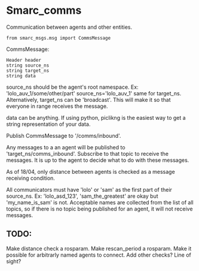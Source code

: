# Smarc_comms

Communication between agents and other entities. 

```
from smarc_msgs.msg import CommsMessage
```

CommsMessage:
```
Header header
string source_ns
string target_ns
string data
```

source_ns should be the agent's root namespace. Ex: 'lolo_auv_1/some/other/part' source_ns='lolo_auv_1'
same for target_ns. Alternatively, target_ns can be 'broadcast'. This will make it so that everyone in range receives the message.

data can be anything. If using python, piclikng is the easiest way to get a string representation of your data.

Publish CommsMessage to '/comms/inbound'.

Any messages to a an agent will be published to 'target_ns/comms_inbound'. Subscribe to that topic to receive the messages.
It is up to the agent to decide what to do with these messages. 

As of 18/04, only distance between agents is checked as a message receiving condition.

All communicators must have 'lolo' or 'sam' as the first part of their source_ns. Ex: 'lolo_asd_123', 'sam_the_greatest' are okay but 'my_name_is_sam' is not.
Acceptable names are collected from the list of all topics, so if there is no topic being published for an agent, it will not receive messages.


## TODO: 
Make distance check a rosparam.
Make rescan_period a rosparam.
Make it possible for arbitrarly named agents to connect.
Add other checks? Line of sight?

